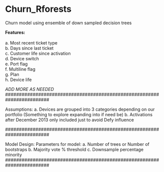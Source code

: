 # Churn_Rforests
Churn model using ensemble of down sampled decision trees

<b>Features:</b></br></br>
	a. Most recent ticket type</br>
	b. Days since last ticket</br>
	c. Customer life since activation</br>
	d. Device switch</br>
	e. Port flag</br>
	f. Multiline flag</br>
	g. Plan</br>
	h. Device life</br>

<i>ADD MORE AS NEEDED</i>	
########################################################################	

Assumptions:
	a. Devices are grouped into 3 categories depending on our portfolio 
		(Something to explore expanding into if need be)
	b. Activations after December 2013 only included just to avoid Defy 
		influence
	

########################################################################
	
	
Model Design:
Parameters for model: 
	a. Number of trees or Number of bootstraps
	b. Majority vote % threshold
	c. Downsample percentage minority
########################################################################	

